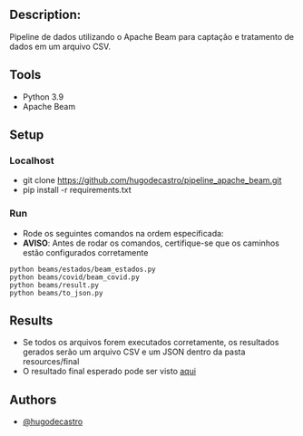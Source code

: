 ## Description:

Pipeline de dados utilizando o Apache Beam para captação e tratamento de dados em um arquivo CSV.

## Tools
- Python 3.9
- Apache Beam

## Setup
### Localhost
- git clone https://github.com/hugodecastro/pipeline_apache_beam.git
- pip install -r requirements.txt
### Run
- Rode os seguintes comandos na ordem especificada:
- **AVISO**: Antes de rodar os comandos, certifique-se que os caminhos estão configurados corretamente

```
python beams/estados/beam_estados.py
python beams/covid/beam_covid.py
python beams/result.py
python beams/to_json.py

```
## Results
- Se todos os arquivos forem executados corretamente, os resultados gerados serão um arquivo CSV e um JSON dentro da pasta resources/final
- O resultado final esperado pode ser visto [aqui](https://github.com/hugodecastro/pipeline_apache_beam/blob/main/resources/final/result.PNG)


## Authors
- [@hugodecastro](https://github.com/hugodecastro)
